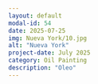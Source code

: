 ```yaml
---
layout: default
modal-id: 54
date: 2025-07-25
img: Nueva York/10.jpg
alt: "Nueva York"
project-date: July 2025
category: Oil Painting
description: "Oleo"
---
```

